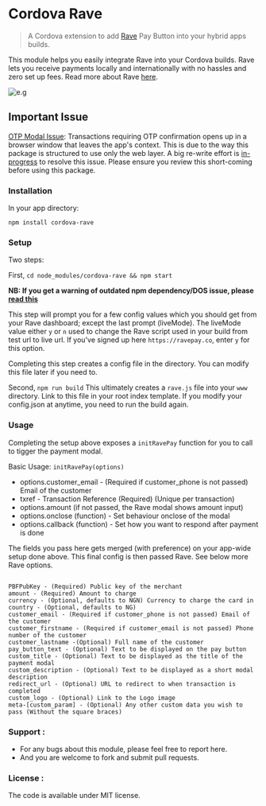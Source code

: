 # Cordova Rave

> A Cordova extension to add [Rave](https://www.flutterwave.com) Pay Button into your hybrid apps builds.

This module helps you easily integrate Rave into your Cordova builds. Rave lets you receive payments locally and internationally with no hassles and zero set up fees. Read more about Rave [here](https://www.flutterwave.com).

![e.g](https://cloud.githubusercontent.com/assets/5229321/21958475/be1763c2-daaf-11e6-8df0-75f2e4f0168e.gif)

## Important Issue
[OTP Modal Issue](https://github.com/impactmass/cordova-rave/issues/19): Transactions requiring OTP confirmation opens up in a browser window that leaves the app's context. This is due to the way this package is structured to use only the web layer. A big re-write effort is [in-progress](https://github.com/impactmass/cordova-rave2) to resolve this issue. Please ensure you review this short-coming before using this package.

### Installation
In your app directory:

`npm install cordova-rave`

### Setup
Two steps:

First, `cd node_modules/cordova-rave && npm start`

**NB: If you get a warning of outdated npm dependency/DOS issue, please [read this](https://github.com/impactmass/cordova-rave/issues/11#issuecomment-293965034)**

This step will prompt you for a few config values which you should get from your Rave dashboard; except the last prompt (liveMode).
The liveMode value either `y` or `n` used to change the Rave script used in your build from test url to live url. If you've signed up
here `https://ravepay.co`, enter `y` for this option.

Completing this step creates a config file in the directory. You can modify this file later if you need to.

Second, `npm run build`
This ultimately creates a `rave.js` file into your `www` directory. Link to this file in your root index template.
If you modify your config.json at anytime, you need to run the build again.

### Usage
Completing the setup above exposes a `initRavePay` function for you to call to tigger the payment modal.

Basic Usage: `initRavePay(options)`
* options.customer_email - (Required if customer_phone is not passed) Email of the customer
* txref - Transaction Reference (Required) (Unique per transaction)
* options.amount (if not passed, the Rave modal shows amount input)
* options.onclose (function) - Set behaviour onclose of the modal
* options.callback (function) - Set how you want to respond after payment is done

The fields you pass here gets merged (with preference) on your app-wide setup done above.
This final config is then passed Rave. See below more Rave options.

```

PBFPubKey - (Required) Public key of the merchant
amount - (Required) Amount to charge
currency - (Optional, defaults to NGN) Currency to charge the card in
country - (Optional, defaults to NG)
customer_email - (Required if customer_phone is not passed) Email of the customer
customer_firstname - (Required if customer_email is not passed) Phone number of the customer
customer_lastname -(Optional) Full name of the customer
pay_button_text - (Optional) Text to be displayed on the pay button
custom_title - (Optional) Text to be displayed as the title of the payment modal
custom_description - (Optional) Text to be displayed as a short modal description
redirect_url - (Optional) URL to redirect to when transaction is completed
custom_logo - (Optional) Link to the Logo image
meta-[custom_param] - (Optional) Any other custom data you wish to pass (Without the square braces)

```

### Support :

* For any bugs about this module, please feel free to report here.
* And you are welcome to fork and submit pull requests.

### License :

The code is available under MIT license.
